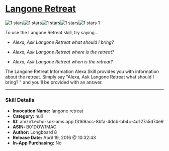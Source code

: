 # [Langone Retreat](http://alexa.amazon.com/#skills/amzn1.echo-sdk-ams.app.f3169acc-8bfa-4ddb-bb4c-4d127a5d74e9)
![1 stars](../../images/ic_star_black_18dp_1x.png)![1 stars](../../images/ic_star_border_black_18dp_1x.png)![1 stars](../../images/ic_star_border_black_18dp_1x.png)![1 stars](../../images/ic_star_border_black_18dp_1x.png)![1 stars](../../images/ic_star_border_black_18dp_1x.png) 1

To use the Langone Retreat skill, try saying...

* *Alexa, Ask Langone Retreat what should I bring?*

* *Alexa, Ask Langone Retreat where is the retreat?*

* *Alexa, Ask Langone Retreat when is the retreat?*

The Langone Retreat Information Alexa Skill provides you with information about the retreat.  Simply say "Alexa, Ask Langone Retreat what should I bring? " and you'll be provided with an answer.

***

### Skill Details

* **Invocation Name:** langone retreat
* **Category:** null
* **ID:** amzn1.echo-sdk-ams.app.f3169acc-8bfa-4ddb-bb4c-4d127a5d74e9
* **ASIN:** B01DOW1MAC
* **Author:** Longboard 8
* **Release Date:** April 19, 2016 @ 10:32:43
* **In-App Purchasing:** No
